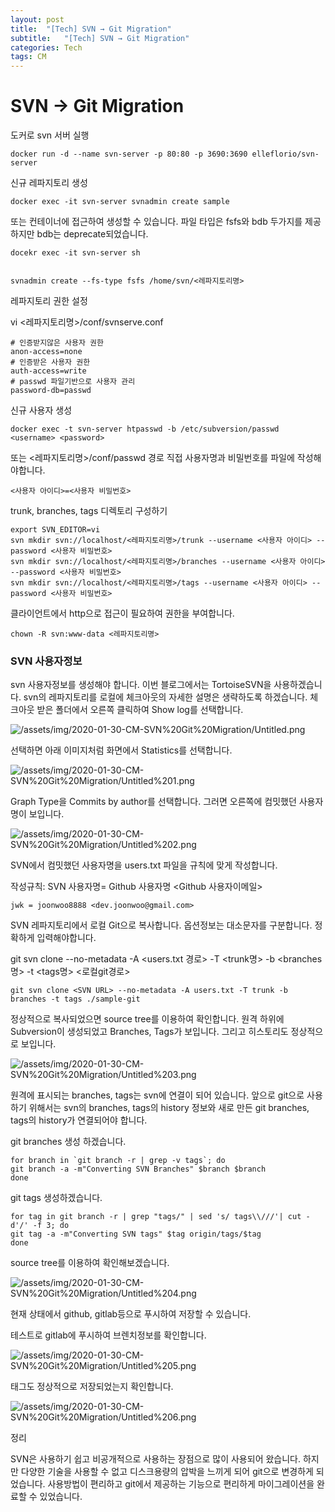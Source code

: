 ```yaml
---
layout: post
title:  "[Tech] SVN → Git Migration"
subtitle:   "[Tech] SVN → Git Migration"
categories: Tech
tags: CM
---
```


# SVN → Git Migration

도커로 svn 서버 실행

    docker run -d --name svn-server -p 80:80 -p 3690:3690 elleflorio/svn-server

신규 레파지토리 생성

    docker exec -it svn-server svnadmin create sample

또는 컨테이너에 접근하여 생성할 수 있습니다. 파일 타입은 fsfs와 bdb 두가지를 제공하지만 bdb는 deprecate되었습니다. 

    docekr exec -it svn-server sh 
    
    
    svnadmin create --fs-type fsfs /home/svn/<레파지토리명>

레파지토리 권한 설정

vi <레파지토리명>/conf/svnserve.conf

    # 인증받지않은 사용자 권한
    anon-access=none
    # 인증받은 사용자 권한
    auth-access=write
    # passwd 파일기반으로 사용자 관리
    password-db=passwd

신규 사용자 생성

    docker exec -t svn-server htpasswd -b /etc/subversion/passwd <username> <password>

또는 <레파지토리명>/conf/passwd 경로 직접 사용자명과 비밀번호를 파일에 작성해야합니다.

    <사용자 아이디>=<사용자 비밀번호>

trunk, branches, tags 디렉토리 구성하기

    export SVN_EDITOR=vi
    svn mkdir svn://localhost/<레파지토리명>/trunk --username <사용자 아이디> --password <사용자 비밀번호>
    svn mkdir svn://localhost/<레파지토리명>/branches --username <사용자 아이디> --password <사용자 비밀번호>
    svn mkdir svn://localhost/<레파지토리명>/tags --username <사용자 아이디> --password <사용자 비밀번호>

클라이언트에서 http으로 접근이 필요하여 권한을 부여합니다.

    chown -R svn:www-data <레파지토리명>

### SVN 사용자정보

svn 사용자정보를 생성해야 합니다. 이번 블로그에서는 TortoiseSVN을 사용하겠습니다. svn의 레파지토리를 로컬에 체크아웃의 자세한 설명은 생략하도록 하겠습니다. 체크아웃 받은 폴더에서 오른쪽 클릭하여 Show log를 선택합니다.

![/assets/img/2020-01-30-CM-SVN%20Git%20Migration/Untitled.png](/assets/img/2020-01-30-CM-SVN%20Git%20Migration/Untitled.png)

선택하면 아래 이미지처럼 화면에서 Statistics를 선택합니다.

![/assets/img/2020-01-30-CM-SVN%20Git%20Migration/Untitled%201.png](/assets/img/2020-01-30-CM-SVN%20Git%20Migration/Untitled%201.png)

Graph Type을 Commits by author를 선택합니다. 그러면 오른쪽에 컴밋했던 사용자명이 보입니다. 

![/assets/img/2020-01-30-CM-SVN%20Git%20Migration/Untitled%202.png](/assets/img/2020-01-30-CM-SVN%20Git%20Migration/Untitled%202.png)

SVN에서 컴밋했던 사용자명을 users.txt 파일을 규칙에 맞게 작성합니다.

작성규칙: SVN 사용자명= Github 사용자명 <Github 사용자이메일>

    jwk = joonwoo8888 <dev.joonwoo@gmail.com>
    

SVN 레파지토리에서 로컬 Git으로 복사합니다. 옵션정보는 대소문자를 구분합니다. 정확하게 입력해야합니다.

git svn clone <SVN URL> --no-metadata -A <users.txt 경로> -T <trunk명> -b <branches명> -t <tags명> <로컬git경로>

    git svn clone <SVN URL> --no-metadata -A users.txt -T trunk -b branches -t tags ./sample-git

정상적으로 복사되었으면 source tree를 이용하여 확인합니다. 원격 하위에 Subversion이 생성되었고 Branches, Tags가 보입니다. 그리고 히스토리도 정상적으로 보입니다.

![/assets/img/2020-01-30-CM-SVN%20Git%20Migration/Untitled%203.png](/assets/img/2020-01-30-CM-SVN%20Git%20Migration/Untitled%203.png)

원격에 표시되는 branches, tags는 svn에 연결이 되어 있습니다. 앞으로 git으로 사용하기 위해서는 svn의 branches, tags의 history 정보와 새로 만든 git branches, tags의 history가 연결되어야 합니다.

git branches 생성 하겠습니다.

    for branch in `git branch -r | grep -v tags`; do
    git branch -a -m"Converting SVN Branches" $branch $branch
    done

git tags 생성하겠습니다.

    for tag in git branch -r | grep "tags/" | sed 's/ tags\\///'| cut -d'/' -f 3; do
    git tag -a -m"Converting SVN tags" $tag origin/tags/$tag
    done

source tree를 이용하여 확인해보겠습니다.

![/assets/img/2020-01-30-CM-SVN%20Git%20Migration/Untitled%204.png](/assets/img/2020-01-30-CM-SVN%20Git%20Migration/Untitled%204.png)

현재 상태에서 github, gitlab등으로 푸시하여 저장할 수 있습니다.

테스트로 gitlab에 푸시하여 브렌치정보를 확인합니다.

![/assets/img/2020-01-30-CM-SVN%20Git%20Migration/Untitled%205.png](/assets/img/2020-01-30-CM-SVN%20Git%20Migration/Untitled%205.png)

태그도 정상적으로 저장되었는지 확인합니다.

![/assets/img/2020-01-30-CM-SVN%20Git%20Migration/Untitled%206.png](/assets/img/2020-01-30-CM-SVN%20Git%20Migration/Untitled%206.png)

정리

SVN은 사용하기 쉽고 비공개적으로 사용하는 장점으로 많이 사용되어 왔습니다. 하지만 다양한 기술을 사용할 수 없고 디스크용량의 압박을 느끼게 되어 git으로 변경하게 되었습니다. 사용방법이 편리하고 git에서 제공하는 기능으로 편리하게 마이그레이션을 완료할 수 있었습니다.
